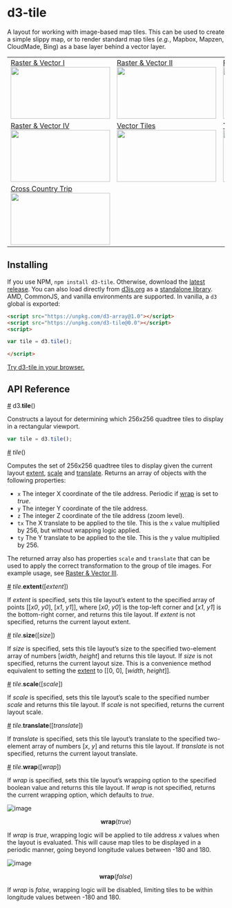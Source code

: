 # d3-tile

A layout for working with image-based map tiles. This can be used to create a simple slippy map, or to render standard map tiles (*e.g.*, Mapbox, Mapzen, CloudMade, Bing) as a base layer behind a vector layer.

<table>
  <tr>
    <td>
      <a href="http://bl.ocks.org/mbostock/94b9fd26e12c586f342d">Raster & Vector I
      <br><img width="230" height="120" src="http://bl.ocks.org/mbostock/raw/94b9fd26e12c586f342d/thumbnail.png"></a>
    </td>
    <td>
      <a href="http://bl.ocks.org/mbostock/5342063">Raster & Vector II
      <br><img width="230" height="120" src="http://bl.ocks.org/mbostock/raw/5342063/thumbnail.png"></a>
    </td>
    <td>
      <a href="http://bl.ocks.org/mbostock/5914438">Raster & Vector III
      <br><img width="230" height="120" src="http://bl.ocks.org/mbostock/raw/5914438/thumbnail.png"></a>
    </td>
  </tr>
  <tr>
    <td>
      <a href="http://bl.ocks.org/mbostock/9535021">Raster & Vector IV
      <br><img width="230" height="120" src="http://bl.ocks.org/mbostock/raw/9535021/thumbnail.png"></a>
    </td>
    <td>
      <a href="http://bl.ocks.org/mbostock/5593150">Vector Tiles
      <br><img width="230" height="120" src="http://bl.ocks.org/mbostock/raw/5593150/thumbnail.png"></a>
    </td>
    <td>
      <a href="http://bl.ocks.org/mbostock/eb0c48375fcdcdc00c54a92724733d0d">Tile by Bounding Box
      <br><img width="230" height="120" src="http://bl.ocks.org/mbostock/raw/eb0c48375fcdcdc00c54a92724733d0d/thumbnail.png"></a>
    </td>
  </tr>
  <tr>
    <td>
      <a href="http://bl.ocks.org/curran/96823ad84b0415536980b1cbf57b1dcc">Cross Country Trip
      <br><img width="230" height="120" src="http://bl.ocks.org/curran/raw/96823ad84b0415536980b1cbf57b1dcc/thumbnail.png"></a>
    </td>
  </tr>
</table>

## Installing

If you use NPM, `npm install d3-tile`. Otherwise, download the [latest release](https://github.com/d3/d3-tile/releases/latest). You can also load directly from [d3js.org](https://d3js.org) as a [standalone library](https://d3js.org/d3-tile.v0.0.min.js). AMD, CommonJS, and vanilla environments are supported. In vanilla, a `d3` global is exported:

```html
<script src="https://unpkg.com/d3-array@1.0"></script>
<script src="https://unpkg.com/d3-tile@0.0"></script>
<script>

var tile = d3.tile();

</script>
```

[Try d3-tile in your browser.](https://tonicdev.com/npm/d3-tile)

## API Reference

<a href="#tile" name="tile">#</a> d3.<b>tile</b>()

Constructs a layout for determining which 256x256 quadtree tiles to display in a rectangular viewport.

```js
var tile = d3.tile();
```

<a href="#_tile" name="_tile">#</a> <i>tile</i>()

Computes the set of 256x256 quadtree tiles to display given the current layout [extent](#tile_extent), [scale](#tile_scale) and [translate](#tile_translate). Returns an array of objects with the following properties:

 * `x` The integer X coordinate of the tile address. Periodic if [wrap](#tile_wrap) is set to *true*.
 * `y` The integer Y coordinate of the tile address.
 * `z` The integer Z coordinate of the tile address (zoom level).
 * `tx` The X translate to be applied to the tile. This is the `x` value multiplied by 256, but without wrapping logic applied.
 * `ty` The Y translate to be applied to the tile. This is the `y` value multiplied by 256.

The returned array also has properties `scale` and `translate` that can be used to apply the correct transformation to the group of tile images. For example usage, see [Raster & Vector III](http://bl.ocks.org/mbostock/5914438).

<a href="#tile_extent" name="tile_extent">#</a> <i>tile</i>.<b>extent</b>([<i>extent</i>])

If *extent* is specified, sets this tile layout’s extent to the specified array of points [[*x0*, *y0*], [*x1*, *y1*]], where [*x0*, *y0*] is the top-left corner and [*x1*, *y1*] is the bottom-right corner, and returns this tile layout. If *extent* is not specified, returns the current layout extent.

<a href="#tile_size" name="tile_size">#</a> <i>tile</i>.<b>size</b>([<i>size</i>])

If *size* is specified, sets this tile layout’s size to the specified two-element array of numbers [*width*, *height*] and returns this tile layout. If *size* is not specified, returns the current layout size. This is a convenience method equivalent to setting the [extent](#tile_extent) to [[0, 0], [*width*, *height*]].

<a href="#tile_scale" name="tile_scale">#</a> <i>tile</i>.<b>scale</b>([<i>scale</i>])

If *scale* is specified, sets this tile layout’s scale to the specified number *scale* and returns this tile layout. If *scale* is not specified, returns the current layout scale.

<a href="#tile_translate" name="tile_translate">#</a> <i>tile</i>.<b>translate</b>([<i>translate</i>])

If *translate* is specified, sets this tile layout’s translate to the specified two-element array of numbers [*x*, *y*] and returns this tile layout. If *translate* is not specified, returns the current layout translate.

<a href="#tile_wrap" name="tile_wrap">#</a> <i>tile</i>.<b>wrap</b>([<i>wrap</i>])

If *wrap* is specified, sets this tile layout’s wrapping option to the specified boolean value and returns this tile layout. If *wrap* is not specified, returns the current wrapping option, which defaults to *true*.

![image](https://cloud.githubusercontent.com/assets/68416/16513800/0c158872-3f85-11e6-84c6-e481b7e0af5d.png)
<p align="center"><b>wrap</b>(<i>true</i>)</p>

If *wrap* is *true*, wrapping logic will be applied to tile address *x* values when the layout is evaluated. This will cause map tiles to be displayed in a periodic manner, going beyond longitude values between -180 and 180.

![image](https://cloud.githubusercontent.com/assets/68416/16513812/2644b43e-3f85-11e6-83fc-a34a37c852ab.png)
<p align="center"><b>wrap</b>(<i>false</i>)</p>

If *wrap* is *false*, wrapping logic will be disabled, limiting tiles to be within longitude values between -180 and 180.
